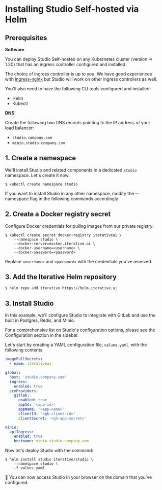 # Installing Studio Self-hosted via Helm

## Prerequisites

**Software**

You can deploy Studio Self-hosted on any Kubernetes cluster (version => 1.20)
that has an ingress controller configured and installed.

The choice of ingress controller is up to you. We have good experiences with
[ingress-nginx](https://kubernetes.github.io/ingress-nginx/) but Studio will
work on other ingress controllers as well.

You'll also need to have the following CLI tools configured and installed:

- Helm
- Kubectl

**DNS**

Create the following two DNS records pointing to the IP address of your load
balancer:

- `studio.company.com`
- `minio.studio.company.com`

## 1. Create a namespace

We'll install Studio and related components in a dedicated `studio` namespace.
Let's create it now:

```cli
$ kubectl create namespace studio
```

<admon type="tip">

If you want to install Studio in any other namespace, modify the --namespace
flag in the following commands accordingly

</admon>

## 2. Create a Docker registry secret

Configure Docker credentials for pulling images from our private registry:

```cli
$ kubectl create secret docker-registry iterativeai \
    --namespace studio \
    --docker-server=docker.iterative.ai \
    --docker-username=<username> \
    --docker-password=<password>
```

Replace `<username>` and `<password>` with the credentials you've received.

## 3. Add the Iterative Helm repository

```cli
$ helm repo add iterative https://helm.iterative.ai
```

## 3. Install Studio

In this example, we'll configure Studio to integrate with GitLab and use the
built in Postgres, Redis, and Minio.

<admon info="tip">

For a comprehensive list on Studio's configuration options, please see the
Configuration section in the sidebar.

</admon>

Let's start by creating a YAML configuration file, `values.yaml`, with the
following contents:

```yaml
imagePullSecrets:
  - name: iterativeai

global:
  host: 'studio.company.com'
  ingress:
    enabled: true
  scmProviders:
    gitlab:
      enabled: true
      appId: '<app-id>'
      appName: '<app-name>'
      clientId: '<gh-client-id>'
      clientSecret: '<gh-app-secret>'

minio:
  apiIngress:
    enabled: true
    hostname: minio.studio.company.com
```

Now let's deploy Studio with the command:

```cli
$ helm install studio iterative/studio \
    --namespace studio \
    -f values.yaml
```

🎉 You can now access Studio in your browser on the domain that you've
configured.
